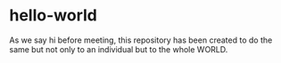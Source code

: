 # hello-world
As we say hi before meeting, this repository has been created to do the same but not only to an individual but to the whole WORLD.
